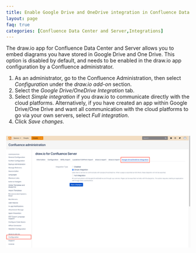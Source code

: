 ```yaml
---
title: Enable Google Drive and OneDrive integration in Confluence Data Center and Server
layout: page
faq: true
categories: [Confluence Data Center and Server,Integrations]
---
```


The draw.io app for Confluence Data Center and Server allows you to embed diagrams you have stored in Google Drive and One Drive. This option is disabled by default, and needs to be enabled in the draw.io app configuration by a Confluence administrator.

1. As an administrator, go to the Confluence Administration, then select _Configuration_ under the _draw.io add-on_ section.
2. Select the _Google Drive/OneDrive Integration_ tab.
3. Select _Simple integration_ if you draw.io to communicate directly with the cloud platforms. Alternatively, if you have created an app within Google Drive/One Drive and want all communication with the cloud platforms to go via your own servers, select _Full integration_.
4. Click _Save changes_.

<br /><img src="/assets/img/blog/googledrive-onedrive-integration-enable-confluence-server.png" style="max-width:100%;height:auto;" alt="As an administrator, enable the draw.io Google Drive/One Drive integration in Confluence Data Center and Server">
